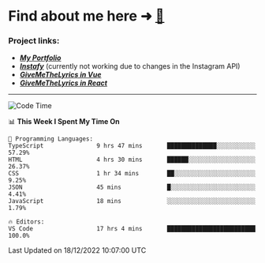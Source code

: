# Find about me here ➜ [🧑](https://pauabella.dev)

### Project links:
- ***[My Portfolio](https://pauabella.dev)***
- ***[Instafy](https://instafy.me)*** (currently not working due to changes in the Instagram API)
- ***[GiveMeTheLyrics in Vue](https://lyrics.pauabella.dev)***
- ***[GiveMeTheLyrics in React](https://pauabella.dev/GiveMeTheLyrics)***

---
<!--START_SECTION:waka-->
![Code Time](http://img.shields.io/badge/Code%20Time-1%2C738%20hrs%208%20mins-blue)

📊 **This Week I Spent My Time On** 

```text
💬 Programming Languages: 
TypeScript               9 hrs 47 mins       ██████████████░░░░░░░░░░░   57.29% 
HTML                     4 hrs 30 mins       ██████░░░░░░░░░░░░░░░░░░░   26.37% 
CSS                      1 hr 34 mins        ██░░░░░░░░░░░░░░░░░░░░░░░   9.25% 
JSON                     45 mins             █░░░░░░░░░░░░░░░░░░░░░░░░   4.41% 
JavaScript               18 mins             ░░░░░░░░░░░░░░░░░░░░░░░░░   1.79%

🔥 Editors: 
VS Code                  17 hrs 4 mins       █████████████████████████   100.0%

```


 Last Updated on 18/12/2022 10:07:00 UTC
<!--END_SECTION:waka-->
